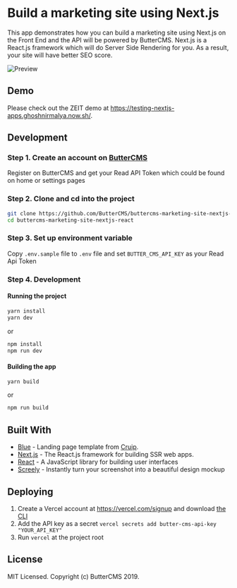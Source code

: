 # Build a marketing site using Next.js

This app demonstrates how you can build a marketing site using Next.js on the Front End and the API will be powered by ButterCMS. Next.js is a React.js framework which will do Server Side Rendering for you. As a result, your site will have better SEO score.

<img src="https://user-images.githubusercontent.com/6391763/54627869-47b56500-4a9a-11e9-812e-ddb71b56f56e.png" alt="Preview">

## Demo

Please check out the ZEIT demo at https://testing-nextjs-apps.ghoshnirmalya.now.sh/.

## Development

### Step 1. Create an account on [ButterCMS](https://buttercms.com/)

Register on ButterCMS and get your Read API Token which could be found on home or settings pages

### Step 2. Clone and cd into the project

```sh
git clone https://github.com/ButterCMS/buttercms-marketing-site-nextjs-react
cd buttercms-marketing-site-nextjs-react
```

### Step 3. Set up environment variable

Copy `.env.sample` file to `.env` file and set `BUTTER_CMS_API_KEY` as your Read Api Token

### Step 4. Development

#### Running the project

```sh
yarn install
yarn dev
```

or

```sh
npm install
npm run dev
```

#### Building the app

```sh
yarn build
```

or

```sh
npm run build
```

## Built With

- [Blue](https://cruip.com/blue/) - Landing page template from [Cruip](https://cruip.com/).
- [Next.js](https://nextjs.org/) - The React.js framework for building SSR web apps.
- [React](https://facebook.github.io/react/) - A JavaScript library for building user interfaces
- [Screely](https://www.screely.com/) - Instantly turn your screenshot into a beautiful design mockup

## Deploying

1. Create a Vercel account at https://vercel.com/signup and download [the CLI](https://vercel.com/download)
2. Add the API key as a secret `vercel secrets add butter-cms-api-key "YOUR_API_KEY"`
3. Run `vercel` at the project root

## License

MIT Licensed. Copyright (c) ButterCMS 2019.

